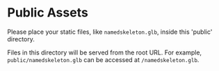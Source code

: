 # Public Assets

Please place your static files, like `namedskeleton.glb`, inside this 'public' directory.

Files in this directory will be served from the root URL. For example, `public/namedskeleton.glb` can be accessed at `/namedskeleton.glb`.
